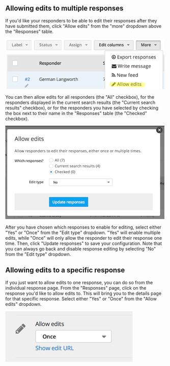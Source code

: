 ## Allowing edits to multiple responses

If you'd like your responders to be able to edit their responses after they have submitted them, click "Allow edits" from the "more" dropdown above the "Responses" table. 

![allow edits](../images/screenshot_allow_edits.png)

You can then allow edits for all responders (the "All" checkbox), for the responders displayed in the current search results (the "Current search results" checkbox), or for the responders you have selected by checking the box next to their name in the "Responses" table (the "Checked" checkbox).

![allow edits popup](../images/screenshot_allow_edits_popup.png)

After you have chosen which responses to enable for editing, select either "Yes" or "Once" from the "Edit type" dropdown. "Yes" will enable multiple edits, while "Once" will only allow the responder to edit their response one time. Then, click "Update responses" to save your configuration. Note that you can always go back and disable response editing by selecting "No" from the "Edit type" dropdown.

## Allowing edits to a specific response

If you just want to allow edits to one response, you can do so from the individual response page. From the "Responses" page, click on the response you'd like to allow edits to. This will bring you to the details page for that specific response. Select either "Yes" or "Once" from the "Allow edits" dropdown.

![allow edits](../images/screenshot_allow_edits_individual.png)